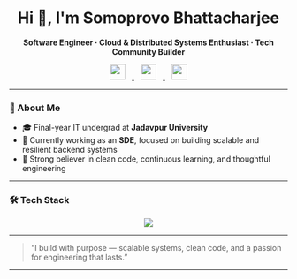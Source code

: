 <h1 align="center">Hi 👋, I'm Somoprovo Bhattacharjee</h1>

<p align="center">
  <b>Software Engineer · Cloud & Distributed Systems Enthusiast · Tech Community Builder</b>
</p>

<p align="center">
  <a href="https://somoprovobhattacharjee.in" target="_blank" title="Website">
    <img src="https://img.icons8.com/ios-filled/50/000000/internet.png" width="28px" color= "white" style="margin: 0 12px;" />
  </a>
  <a href="https://www.linkedin.com/in/somoprovo-bhattacharjee/" target="_blank" title="LinkedIn">
    <img src="https://cdn.jsdelivr.net/gh/devicons/devicon/icons/linkedin/linkedin-original.svg" width="28px" style="margin: 0 12px;" />
  </a>
  <a href="mailto:somoprovobhattacharjee@gmail.com" title="Gmail">
    <img src="https://img.icons8.com/color/48/gmail-new.png" width="28px" style="margin: 0 12px;" />
  </a>
</p>

---

### 🚀 About Me

- 🎓 Final-year IT undergrad at **Jadavpur University**
- 💼 Currently working as an **SDE**, focused on building scalable and resilient backend systems
- 💬 Strong believer in clean code, continuous learning, and thoughtful engineering

---

### 🛠 Tech Stack

<p align="center">
  <img src="https://skillicons.dev/icons?i=cpp,go,python,scala,js,ts,spark,react,nextjs,nextjs,docker,kubernetes,aws,azure,fastapi,django,tensorflow,pytorch,postgres,mysql,mongodb,redis,linux,git" />
<!--   <br />
  <img src="https://skillicons.dev/icons?i=nextjs,docker,kubernetes,aws,azure,fastapi,django,tensorflow" />
  <br />
  <img src="https://skillicons.dev/icons?i=pytorch,postgres,mysql,mongodb,redis,linux,git" /> -->
</p>

---

> “I build with purpose — scalable systems, clean code, and a passion for engineering that lasts.”

---
